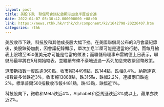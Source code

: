 ```yaml
---
layout: post
title: 美股下跌　聯儲局會議紀錄顯示加息半厘或合適
date: 2022-04-07 05:30:42.000000000 +08:00
link: https://news.rthk.hk/rthk/ch/component/k2/1642798-20220407.htm
categories: rthk
---
```


美股收市下跌，科技股和其他成長股大幅下挫。在美國聯儲局公布的3月會議紀錄後，美股跌勢加劇，因會議紀錄顯示，單次加息半厘可能是適當的行動，而每月縮表上限增至950億美元亦可能是恰當的做法；而聯儲局理事布雷納德上日表示，聯儲局最早將在5月開始縮表，並繼續有條不紊地通過一系列加息來收緊貨幣政策。

道瓊斯指數一度跌逾360點，收市報34496點，跌144點，跌幅0.4%。納斯達克指數最多曾跌近3%，收市報13888點，跌315點，跌幅2.2%，連續兩日跌逾2%。標準普爾500指數收市報4481點，跌43點，跌幅近1%。

科技股向下，微軟和Meta跌近4%，Alphabet和亞馬遜跌近3%或以上，蘋果亦跌近2%。
